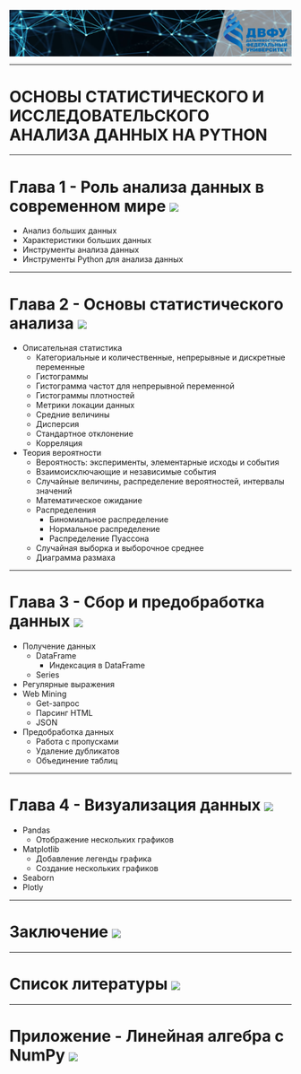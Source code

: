 [<img src="images/readmeimg.png" align="center">](https://github.com/datasciencefefu/course/index.html)

---
# ОСНОВЫ СТАТИСТИЧЕСКОГО И ИССЛЕДОВАТЕЛЬСКОГО АНАЛИЗА ДАННЫХ НА PYTHON
---


# Глава 1 - Роль анализа данных в современном мире [<img src="https://colab.research.google.com/assets/colab-badge.svg" align="center">](https://colab.research.google.com/drive/1ONFXS_4HEVg3otWDEWoBpgXOWCMsbuf3?usp=sharing)

* Анализ больших данных
* Характеристики больших данных
* Инструменты анализа данных
* Инструменты Python для анализа данных

---
# Глава 2 - Основы статистического анализа [<img src="https://colab.research.google.com/assets/colab-badge.svg" align="center">](https://colab.research.google.com/drive/1lfgEaR57nrfETmvCQ6tfO3h_MdLGEOez?usp=sharing)

* Описательная статистика
	* Категориальные и количественные, непрерывные и дискретные переменные
	* Гистограммы
	* Гистограмма частот для непрерывной переменной
	* Гистограммы плотностей
	* Метрики локации данных
	* Средние величины
	* Дисперсия
	* Стандартное отклонение
	* Корреляция
* Теория вероятности
	* Вероятность: эксперименты, элементарные исходы и события
	* Взаимоисключающие и независимые события
	* Случайные величины, распределение вероятностей, интервалы значений
	* Математическое ожидание
	* Распределения
		* Биномиальное распределение
		* Нормальное распределение
		* Распределение Пуассона
	* Случайная выборка и выборочное среднее
	* Диаграмма размаха

---
# Глава 3 - Сбор и предобработка данных [<img src="https://colab.research.google.com/assets/colab-badge.svg" align="center">](https://colab.research.google.com/drive/1N2PN1fkNa1qpBcXEYHrLAV-CrbTnGFk_?usp=sharing)

* Получение данных
	* DataFrame
		* Индексация в DataFrame
	* Series
* Регулярные выражения
* Web Mining
	* Get-запрос
	* Парсинг HTML
	* JSON
* Предобработка данных
	* Работа с пропусками
	* Удаление дубликатов
	* Объединение таблиц


---
# Глава 4 - Визуализация данных	[<img src="https://colab.research.google.com/assets/colab-badge.svg" align="center">](https://colab.research.google.com/drive/1Ewj8sA_QVLzteoTexscwa8cuGIft2pPA?usp=sharing)

* Pandas
	* Отображение нескольких графиков
* Matplotlib
	* Добавление легенды графика
	* Создание нескольких графиков
* Seaborn
* Plotly


---
# Заключение	[<img src="https://colab.research.google.com/assets/colab-badge.svg" align="center">](https://colab.research.google.com/drive/1cXwM64ERPqARA5f6RedXqA9bE6FjlCtH?usp=sharing)
---
# Список литературы	[<img src="https://colab.research.google.com/assets/colab-badge.svg" align="center">](https://colab.research.google.com/drive/1viwZ1EFZgBBvBJHGsC18tBF-P8-19oH0?usp=sharing)
---
# Приложение - Линейная алгебра с NumPy	[<img src="https://colab.research.google.com/assets/colab-badge.svg" align="center">](https://colab.research.google.com/drive/14EO8Bg2-QMN1MbmgKqAjrNOmsYqsE9Gh?usp=sharing)
